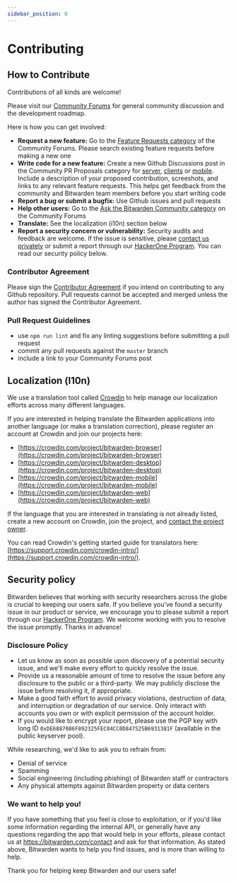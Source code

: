 ```yaml
---
sidebar_position: 0
---
```


# Contributing

## How to Contribute

Contributions of all kinds are welcome!

Please visit our [Community Forums](https://community.bitwarden.com/) for general community
discussion and the development roadmap.

Here is how you can get involved:

- **Request a new feature:** Go to the
  [Feature Requests category](https://community.bitwarden.com/c/feature-requests/) of the Community
  Forums. Please search existing feature requests before making a new one
- **Write code for a new feature:** Create a new Github Discussions post in the Community PR
  Proposals category for [server](https://github.com/bitwarden/server/discussions),
  [clients](https://github.com/bitwarden/clients/discussions) or
  [mobile](https://github.com/bitwarden/mobile/discussions). Include a description of your proposed
  contribution, screeshots, and links to any relevant feature requests. This helps get feedback from
  the community and Bitwarden team members before you start writing code
- **Report a bug or submit a bugfix:** Use Github issues and pull requests
- **Help other users:** Go to the
  [Ask the Bitwarden Community category](https://community.bitwarden.com/c/support/) on the
  Community Forums
- **Translate:** See the localization (i10n) section below
- **Report a security concern or vulnerability:** Security audits and feedback are welcome. If the
  issue is sensitive, please [contact us privately](https://bitwarden.com/contact) or submit a
  report through our [HackerOne Program](https://hackerone.com/bitwarden/). You can read our
  security policy below.

### Contributor Agreement

Please sign the [Contributor Agreement](https://cla-assistant.io/bitwarden/clients) if you intend on
contributing to any Github repository. Pull requests cannot be accepted and merged unless the author
has signed the Contributor Agreement.

### Pull Request Guidelines

- use `npm run lint` and fix any linting suggestions before submitting a pull request
- commit any pull requests against the `master` branch
- include a link to your Community Forums post

## Localization (l10n)

We use a translation tool called [Crowdin](https://crowdin.com) to help manage our localization
efforts across many different languages.

If you are interested in helping translate the Bitwarden applications into another language (or make
a translation correction), please register an account at Crowdin and join our projects here:

- [https://crowdin.com/project/bitwarden-browser](https://crowdin.com/project/bitwarden-browser)
- [https://crowdin.com/project/bitwarden-desktop](https://crowdin.com/project/bitwarden-desktop)
- [https://crowdin.com/project/bitwarden-mobile](https://crowdin.com/project/bitwarden-mobile)
- [https://crowdin.com/project/bitwarden-web](https://crowdin.com/project/bitwarden-web)

If the language that you are interested in translating is not already listed, create a new account
on Crowdin, join the project, and [contact the project owner](https://crowdin.com/profile/dwbit).

You can read Crowdin's getting started guide for translators here:
[https://support.crowdin.com/crowdin-intro/](https://support.crowdin.com/crowdin-intro/).

## Security policy

Bitwarden believes that working with security researchers across the globe is crucial to keeping our
users safe. If you believe you've found a security issue in our product or service, we encourage you
to please submit a report through our [HackerOne Program](https://hackerone.com/bitwarden/). We
welcome working with you to resolve the issue promptly. Thanks in advance!

### Disclosure Policy

- Let us know as soon as possible upon discovery of a potential security issue, and we'll make every
  effort to quickly resolve the issue.
- Provide us a reasonable amount of time to resolve the issue before any disclosure to the public or
  a third-party. We may publicly disclose the issue before resolving it, if appropriate.
- Make a good faith effort to avoid privacy violations, destruction of data, and interruption or
  degradation of our service. Only interact with accounts you own or with explicit permission of the
  account holder.
- If you would like to encrypt your report, please use the PGP key with long ID
  `0xDE6887086F892325FEC04CC0D847525B6931381F` (available in the public keyserver pool).

While researching, we'd like to ask you to refrain from:

- Denial of service
- Spamming
- Social engineering (including phishing) of Bitwarden staff or contractors
- Any physical attempts against Bitwarden property or data centers

### We want to help you!

If you have something that you feel is close to exploitation, or if you'd like some information
regarding the internal API, or generally have any questions regarding the app that would help in
your efforts, please contact us at <https://bitwarden.com/contact> and ask for that information. As
stated above, Bitwarden wants to help you find issues, and is more than willing to help.

Thank you for helping keep Bitwarden and our users safe!
